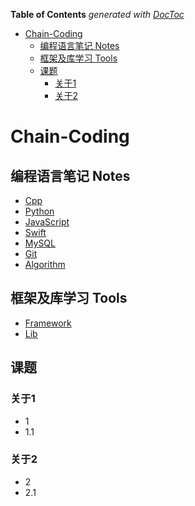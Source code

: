 <!-- START doctoc generated TOC please keep comment here to allow auto update -->
<!-- DON'T EDIT THIS SECTION, INSTEAD RE-RUN doctoc TO UPDATE -->
**Table of Contents**  *generated with [DocToc](https://github.com/thlorenz/doctoc)*

- [Chain-Coding](#chain-coding)
  - [编程语言笔记 Notes](#%E7%BC%96%E7%A8%8B%E8%AF%AD%E8%A8%80%E7%AC%94%E8%AE%B0-notes)
  - [框架及库学习 Tools](#%E6%A1%86%E6%9E%B6%E5%8F%8A%E5%BA%93%E5%AD%A6%E4%B9%A0-tools)
  - [课题](#%E8%AF%BE%E9%A2%98)
    - [关于1](#%E5%85%B3%E4%BA%8E1)
    - [关于2](#%E5%85%B3%E4%BA%8E2)

<!-- END doctoc generated TOC please keep comment here to allow auto update -->


# Chain-Coding

## 编程语言笔记 Notes  
  - [Cpp](./Notes/Cpp)
  - [Python](./Notes/Python)
  - [JavaScript](./Notes/JavaScript)
  - [Swift](./Notes/Swift)
  - [MySQL](./Notes/MySQL)
  - [Git](./Notes/Git)
  - [Algorithm](./Notes/Algorithm)

## 框架及库学习 Tools
  - [Framework](./Framework/.)
  - [Lib](./lib/.)

## 课题  
### 关于1 
  - 1  
   - 1.1    

### 关于2    
  - 2  
   - 2.1  


